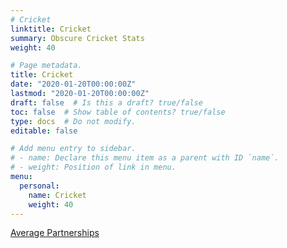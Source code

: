 ```yaml
---
# Cricket
linktitle: Cricket
summary: Obscure Cricket Stats
weight: 40

# Page metadata.
title: Cricket
date: "2020-01-20T00:00:00Z"
lastmod: "2020-01-20T00:00:00Z"
draft: false  # Is this a draft? true/false
toc: false  # Show table of contents? true/false
type: docs  # Do not modify.
editable: false

# Add menu entry to sidebar.
# - name: Declare this menu item as a parent with ID `name`.
# - weight: Position of link in menu.
menu:
  personal:
    name: Cricket
    weight: 40
---
```


<A HREF=averagepartnerships>Average Partnerships</A>